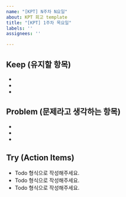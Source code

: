 ```yaml
---
name: "[KPT] N주차 N요일"
about: KPT 회고 template
title: "[KPT] 1주차 목요일"
labels: ''
assignees: ''

---
```


## Keep (유지할 항목)

- 
- 
- 

## Problem (문제라고 생각하는 항목)

- 
- 
- 

## Try (Action Items)

-  Todo 형식으로 작성해주세요.
-  Todo 형식으로 작성해주세요.
-  Todo 형식으로 작성해주세요.
